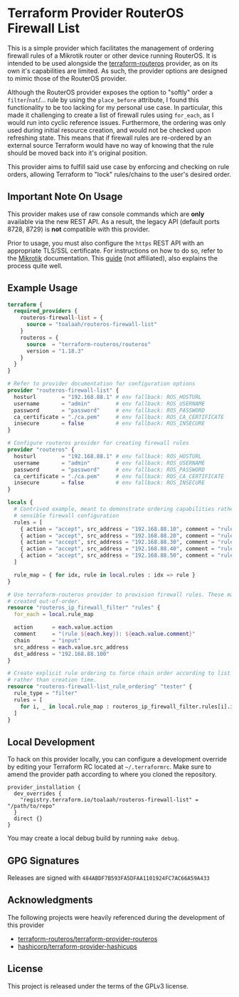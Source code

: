 # Terraform Provider RouterOS Firewall List

This is a simple provider which facilitates the management of ordering firewall
rules of a Mikrotik router or other device running RouterOS. It is intended to
be used alongside the
[terraform-routeros](https://github.com/terraform-routeros/terraform-provider-routeros)
provider, as on its own it's capabilities are limited. As such, the provider
options are designed to mimic those of the RouterOS provider.

Although the RouterOS provider exposes the option to "softly" order a
`filter`/`nat`/... rule by using the `place_before` attribute, I found this
functionality to be too lacking for my personal use case. In particular, this
made it challenging to create a list of firewall rules using `for_each`, as I
would run into cyclic reference issues. Furthermore, the ordering was only used
during initial resource creation, and would not be checked upon refreshing
state. This means that if firewall rules are re-ordered by an external source
Terraform would have no way of knowing that the rule should be moved back into
it's original position.

This provider aims to fulfill said use case by enforcing and checking on rule
orders, allowing Terraform to "lock" rules/chains to the user's desired order.

## Important Note On Usage

This provider makes use of raw console commands which are **only** available
via the new REST API. As a result, the legacy API (default ports 8728, 8729) is
**not** compatible with this provider.

Prior to usage, you must also configure the `https` REST API with an
appropriate TLS/SSL certificate. For instructions on how to do so, refer to the
[Mikrotik](https://help.mikrotik.com/docs/display/ROS/REST+API) documentation.
This [guide](https://www.medo64.com/2016/11/enabling-https-on-mikrotik/) (not
affiliated), also explains the process quite well.

## Example Usage

```terraform
terraform {
  required_providers {
    routeros-firewall-list = {
      source = "toalaah/routeros-firewall-list"
    }
    routeros = {
      source  = "terraform-routeros/routeros"
      version = "1.18.3"
    }
  }
}

# Refer to provider documentation for configuration options
provider "routeros-firewall-list" {
  hosturl        = "192.168.88.1" # env fallback: ROS_HOSTURL
  username       = "admin"        # env fallback: ROS_USERNAME
  password       = "password"     # env fallback: ROS_PASSWORD
  ca_certificate = "./ca.pem"     # env fallback: ROS_CA_CERTIFICATE
  insecure       = false          # env fallback: ROS_INSECURE
}

# Configure routeros provider for creating firewall rules
provider "routeros" {
  hosturl        = "192.168.88.1" # env fallback: ROS_HOSTURL
  username       = "admin"        # env fallback: ROS_USERNAME
  password       = "password"     # env fallback: ROS_PASSWORD
  ca_certificate = "./ca.pem"     # env fallback: ROS_CA_CERTIFICATE
  insecure       = false          # env fallback: ROS_INSECURE
}

locals {
  # Contrived example, meant to demonstrate ordering capabilities rather than
  # sensible firewall configuration
  rules = [
    { action = "accept", src_address = "192.168.88.10", comment = "rule 1" },
    { action = "accept", src_address = "192.168.88.20", comment = "rule 2" },
    { action = "accept", src_address = "192.168.88.30", comment = "rule 3" },
    { action = "accept", src_address = "192.168.88.40", comment = "rule 4" },
    { action = "accept", src_address = "192.168.88.50", comment = "rule 5" },
  ]

  rule_map = { for idx, rule in local.rules : idx => rule }
}

# Use terraform-routeros provider to provision firewall rules. These may be
# created out-of-order.
resource "routeros_ip_firewall_filter" "rules" {
  for_each = local.rule_map

  action      = each.value.action
  comment     = "(rule ${each.key}): ${each.value.comment}"
  chain       = "input"
  src_address = each.value.src_address
  dst_address = "192.168.88.100"
}

# Create explicit rule ordering to force chain order according to list above
# rather than creation time.
resource "routeros-firewall-list_rule_ordering" "tester" {
  rule_type = "filter"
  rules = [
    for i, _ in local.rule_map : routeros_ip_firewall_filter.rules[i].id
  ]
}
```

## Local Development

To hack on this provider locally, you can configure a development override by
editing your Terraform RC located at `~/.terraformrc`. Make sure to amend the
provider path according to where you cloned the repository.

```hcl
provider_installation {
  dev_overrides {
    "registry.terraform.io/toalaah/routeros-firewall-list" = "/path/to/repo"
  }
  direct {}
}
```

You may create a local debug build by running `make debug`.

## GPG Signatures

Releases are signed with `484ABDF7B593FA5DFAA1101924FC7AC66A59A433`

## Acknowledgments

The following projects were heavily referenced during the development of this
provider

- [terraform-routeros/terraform-provider-routeros](https://github.com/terraform-routeros/terraform-provider-routeros)
- [hashicorp/terraform-provider-hashicups](https://github.com/hashicorp/terraform-provider-hashicups)

## License

This project is released under the terms of the GPLv3 license.

